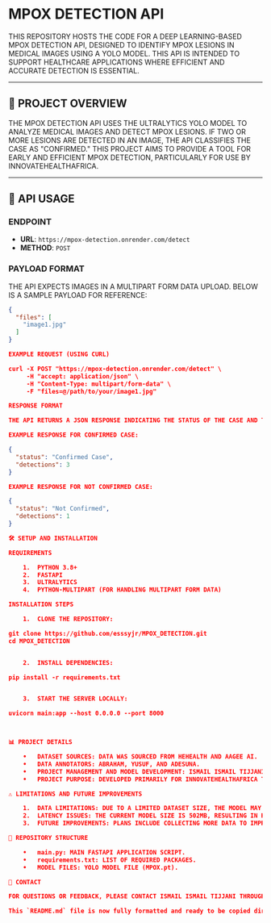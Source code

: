 # MPOX DETECTION API

THIS REPOSITORY HOSTS THE CODE FOR A DEEP LEARNING-BASED MPOX DETECTION API, DESIGNED TO IDENTIFY MPOX LESIONS IN MEDICAL IMAGES USING A YOLO MODEL. THIS API IS INTENDED TO SUPPORT HEALTHCARE APPLICATIONS WHERE EFFICIENT AND ACCURATE DETECTION IS ESSENTIAL.

---

## 📜 PROJECT OVERVIEW

THE MPOX DETECTION API USES THE ULTRALYTICS YOLO MODEL TO ANALYZE MEDICAL IMAGES AND DETECT MPOX LESIONS. IF TWO OR MORE LESIONS ARE DETECTED IN AN IMAGE, THE API CLASSIFIES THE CASE AS "CONFIRMED." THIS PROJECT AIMS TO PROVIDE A TOOL FOR EARLY AND EFFICIENT MPOX DETECTION, PARTICULARLY FOR USE BY INNOVATEHEALTHAFRICA.

---

## 🚀 API USAGE

### ENDPOINT
- **URL**: `https://mpox-detection.onrender.com/detect`
- **METHOD**: `POST`

### PAYLOAD FORMAT
THE API EXPECTS IMAGES IN A MULTIPART FORM DATA UPLOAD. BELOW IS A SAMPLE PAYLOAD FOR REFERENCE:

```json
{
  "files": [
    "image1.jpg"
  ]
}

EXAMPLE REQUEST (USING CURL)

curl -X POST "https://mpox-detection.onrender.com/detect" \
     -H "accept: application/json" \
     -H "Content-Type: multipart/form-data" \
     -F "files=@/path/to/your/image1.jpg"

RESPONSE FORMAT

THE API RETURNS A JSON RESPONSE INDICATING THE STATUS OF THE CASE AND THE NUMBER OF DETECTIONS:

EXAMPLE RESPONSE FOR CONFIRMED CASE:

{
  "status": "Confirmed Case",
  "detections": 3
}

EXAMPLE RESPONSE FOR NOT CONFIRMED CASE:

{
  "status": "Not Confirmed",
  "detections": 1
}

🛠️ SETUP AND INSTALLATION

REQUIREMENTS

	1.	PYTHON 3.8+
	2.	FASTAPI
	3.	ULTRALYTICS
	4.	PYTHON-MULTIPART (FOR HANDLING MULTIPART FORM DATA)

INSTALLATION STEPS

	1.	CLONE THE REPOSITORY:

git clone https://github.com/esssyjr/MPOX_DETECTION.git
cd MPOX_DETECTION


	2.	INSTALL DEPENDENCIES:

pip install -r requirements.txt


	3.	START THE SERVER LOCALLY:

uvicorn main:app --host 0.0.0.0 --port 8000



📊 PROJECT DETAILS

	•	DATASET SOURCES: DATA WAS SOURCED FROM HEHEALTH AND AAGEE AI.
	•	DATA ANNOTATORS: ABRAHAM, YUSUF, AND ADESUNA.
	•	PROJECT MANAGEMENT AND MODEL DEVELOPMENT: ISMAIL ISMAIL TIJJANI
	•	PROJECT PURPOSE: DEVELOPED PRIMARILY FOR INNOVATEHEALTHAFRICA TO ENHANCE EARLY DETECTION OF MPOX.

⚠️ LIMITATIONS AND FUTURE IMPROVEMENTS

	1.	DATA LIMITATIONS: DUE TO A LIMITED DATASET SIZE, THE MODEL MAY OVERFIT, LEADING TO POTENTIAL INACCURACIES IN NEW SCENARIOS.
	2.	LATENCY ISSUES: THE CURRENT MODEL SIZE IS 502MB, RESULTING IN HIGHER LATENCY, ESPECIALLY IN REAL-TIME APPLICATIONS.
	3.	FUTURE IMPROVEMENTS: PLANS INCLUDE COLLECTING MORE DATA TO IMPROVE MODEL GENERALIZATION AND EXPLORING MODEL OPTIMIZATION TECHNIQUES TO REDUCE LATENCY.

📂 REPOSITORY STRUCTURE

	•	main.py: MAIN FASTAPI APPLICATION SCRIPT.
	•	requirements.txt: LIST OF REQUIRED PACKAGES.
	•	MODEL FILES: YOLO MODEL FILE (MPOX.pt).

💬 CONTACT

FOR QUESTIONS OR FEEDBACK, PLEASE CONTACT ISMAIL ISMAIL TIJJANI THROUGH THE GITHUB REPOSITORY.

This `README.md` file is now fully formatted and ready to be copied directly into a GitHub repository.